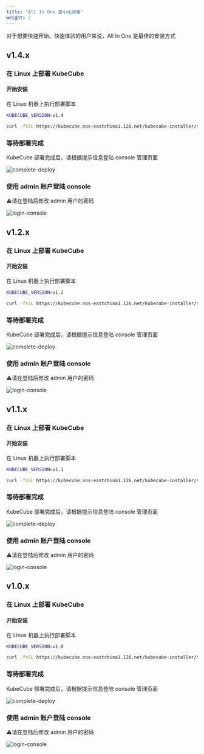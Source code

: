 ```yaml
---
title: "All In One 最小化部署"
weight: 2
---
```


对于想要快速开始、快速体验的用户来说，All In One 是最佳的安装方式

## v1.4.x

### 在 Linux 上部署 KubeCube

#### 开始安装

在 Linux 机器上执行部署脚本

```bash
KUBECUBE_VERSION=v1.4
```
```bash
curl -fsSL https://kubecube.nos-eastchina1.126.net/kubecube-installer/${KUBECUBE_VERSION}/entry.sh | bash
```

### 等待部署完成
KubeCube 部署完成后，请根据提示信息登陆 console 管理页面

![complete-deploy](/imgs/installation-guide/All-In-One/complete-deploy.png)

### 使用 admin 账户登陆 console

⚠️请在登陆后修改 admin 用户的密码

![login-console](/imgs/installation-guide/All-In-One/login-console.png)

## v1.2.x

### 在 Linux 上部署 KubeCube

#### 开始安装

在 Linux 机器上执行部署脚本

```bash
KUBECUBE_VERSION=v1.2
```
```bash
curl -fsSL https://kubecube.nos-eastchina1.126.net/kubecube-installer/${KUBECUBE_VERSION}/entry.sh | bash
```

### 等待部署完成
KubeCube 部署完成后，请根据提示信息登陆 console 管理页面

![complete-deploy](/imgs/installation-guide/All-In-One/complete-deploy.png)

### 使用 admin 账户登陆 console

⚠️请在登陆后修改 admin 用户的密码

![login-console](/imgs/installation-guide/All-In-One/login-console.png)

## v1.1.x

### 在 Linux 上部署 KubeCube

#### 开始安装

在 Linux 机器上执行部署脚本

```bash
KUBECUBE_VERSION=v1.1
```
```bash
curl -fsSL https://kubecube.nos-eastchina1.126.net/kubecube-installer/${KUBECUBE_VERSION}/entry.sh | bash
```

### 等待部署完成
KubeCube 部署完成后，请根据提示信息登陆 console 管理页面

![complete-deploy](/imgs/installation-guide/All-In-One/complete-deploy.png)

### 使用 admin 账户登陆 console

⚠️请在登陆后修改 admin 用户的密码

![login-console](/imgs/installation-guide/All-In-One/login-console.png)


## v1.0.x

### 在 Linux 上部署 KubeCube

#### 开始安装

在 Linux 机器上执行部署脚本

```bash
KUBECUBE_VERSION=v1.0
```
```bash
curl -fsSL https://kubecube.nos-eastchina1.126.net/kubecube-installer/${KUBECUBE_VERSION}/entry.sh | bash
```

### 等待部署完成
KubeCube 部署完成后，请根据提示信息登陆 console 管理页面

![complete-deploy](/imgs/installation-guide/All-In-One/complete-deploy.png)

### 使用 admin 账户登陆 console

⚠️请在登陆后修改 admin 用户的密码

![login-console](/imgs/installation-guide/All-In-One/login-console.png)
